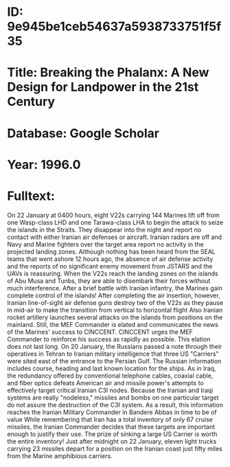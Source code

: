 # ID: 9e945be1ceb54637a5938733751f5f35
# Title: Breaking the Phalanx: A New Design for Landpower in the 21st Century
# Database: Google Scholar
# Year: 1996.0
# Fulltext:
On 22 January at 0400 hours, eight V22s carrying 144 Marines lift off from one Wasp-class LHD and one Tarawa-class LHA to begin the attack to seize the islands in the Straits.
They disappear into the night and report no contact with either Iranian air defenses or aircraft.
Iranian radars are off and Navy and Marine fighters over the target area report no activity in the projected landing zones.
Although nothing has been heard from the SEAL teams that went ashore 12 hours ago, the absence of air defense activity and the reports of no significant enemy movement from JSTARS and the UAVs is reassuring.
When the V22s reach the landing zones on the islands of Abu Musa and Tunbs, they are able to disembark their forces without much interference.
After a brief battle with Iranian infantry, the Marines gain complete control of the islands!
After completing the air insertion, however, Iranian line-of-sight air defense guns destroy two of the V22s as they pause in mid-air to make the transition from vertical to horizontal flight Also Iranian rocket artillery launches several attacks on the islands from positions on the mainland.
Still, the MEF Commander is elated and communicates the news of the Marines' success to CINCCENT.
CINCCENT urges the MEF Commander to reinforce his success as rapidly as possible.
This elation does not last long.
On 20 January, the Russians passed a note through their operatives in Tehran to Iranian military intelligence that three US "Carriers" were sited east of the entrance to the Persian Gulf.
The Russian information includes course, heading and last known location for the ships.
As in Iraq, the redundancy offered by conventional telephone cables, coaxial cable, and fiber optics defeats American air and missile power's attempts to effectively target critical Iranian C3I nodes.
Because the Iranian and Iraqi systems are really "nodeless," missiles and bombs on one particular target do not assure the destruction of the C3I system.
As a result, this information reaches the Iranian Military Commander in Bandere Abbas in time to be of value While remembering that Iran has a total inventory of only 67 cruise missiles, the Iranian Commander decides that these targets are important enough to justify their use.
The prize of sinking a large US Carrier is worth the entire inventory!
Just after midnight on 22 January, eleven light trucks carrying 23 missiles depart for a position on the Iranian coast just fifty miles from the Marine amphibious carriers.